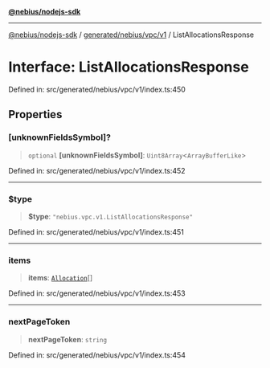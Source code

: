 [**@nebius/nodejs-sdk**](../../../../../README.md)

***

[@nebius/nodejs-sdk](../../../../../README.md) / [generated/nebius/vpc/v1](../README.md) / ListAllocationsResponse

# Interface: ListAllocationsResponse

Defined in: src/generated/nebius/vpc/v1/index.ts:450

## Properties

### \[unknownFieldsSymbol\]?

> `optional` **\[unknownFieldsSymbol\]**: `Uint8Array`\<`ArrayBufferLike`\>

Defined in: src/generated/nebius/vpc/v1/index.ts:452

***

### $type

> **$type**: `"nebius.vpc.v1.ListAllocationsResponse"`

Defined in: src/generated/nebius/vpc/v1/index.ts:451

***

### items

> **items**: [`Allocation`](Allocation.md)[]

Defined in: src/generated/nebius/vpc/v1/index.ts:453

***

### nextPageToken

> **nextPageToken**: `string`

Defined in: src/generated/nebius/vpc/v1/index.ts:454
